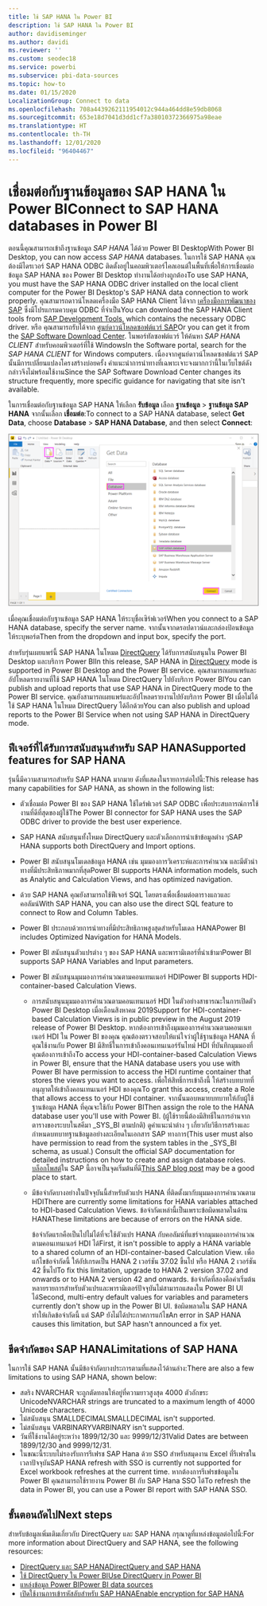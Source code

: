 ```yaml
---
title: ใช้ SAP HANA ใน Power BI
description: ใช้ SAP HANA ใน Power BI
author: davidiseminger
ms.author: davidi
ms.reviewer: ''
ms.custom: seodec18
ms.service: powerbi
ms.subservice: pbi-data-sources
ms.topic: how-to
ms.date: 01/15/2020
LocalizationGroup: Connect to data
ms.openlocfilehash: 708a4439262111954012c944a464dd8e59db8068
ms.sourcegitcommit: 653e18d7041d3dd1cf7a38010372366975a98eae
ms.translationtype: HT
ms.contentlocale: th-TH
ms.lasthandoff: 12/01/2020
ms.locfileid: "96404467"
---
```

# <a name="connect-to-sap-hana-databases-in-power-bi"></a><span data-ttu-id="a5dd6-103">เชื่อมต่อกับฐานข้อมูลของ SAP HANA ใน Power BI</span><span class="sxs-lookup"><span data-stu-id="a5dd6-103">Connect to SAP HANA databases in Power BI</span></span>

<span data-ttu-id="a5dd6-104">ตอนนี้คุณสามารถเข้าถึงฐานข้อมูล *SAP HANA* ได้ด้วย Power BI Desktop</span><span class="sxs-lookup"><span data-stu-id="a5dd6-104">With Power BI Desktop, you can now access *SAP HANA* databases.</span></span> <span data-ttu-id="a5dd6-105">ในการใช้ SAP HANA คุณต้องมีไดรเวอร์ SAP HANA ODBC ติดตั้งอยู่ในคอมพิวเตอร์ไคลเอนต์ในพื้นที่เพื่อให้การเชื่อมต่อข้อมูล SAP HANA ของ Power BI Desktop ทำงานได้อย่างถูกต้อง</span><span class="sxs-lookup"><span data-stu-id="a5dd6-105">To use SAP HANA, you must have the SAP HANA ODBC driver installed on the local client computer for the Power BI Desktop's SAP HANA data connection to work properly.</span></span> <span data-ttu-id="a5dd6-106">คุณสามารถดาวน์โหลดเครื่องมือ SAP HANA Client ได้จาก [เครื่องมือการพัฒนาของ SAP](https://tools.hana.ondemand.com/#hanatools) ซึ่งมีโปรแกรมควบคุม ODBC ที่จำเป็น</span><span class="sxs-lookup"><span data-stu-id="a5dd6-106">You can download the SAP HANA Client tools from [SAP Development Tools](https://tools.hana.ondemand.com/#hanatools), which contains the necessary ODBC driver.</span></span> <span data-ttu-id="a5dd6-107">หรือ คุณสามารถรับได้จาก [ศูนย์ดาวน์โหลดซอฟต์แวร์ SAP](https://support.sap.com/en/my-support/software-downloads.html)</span><span class="sxs-lookup"><span data-stu-id="a5dd6-107">Or you can get it from the [SAP Software Download Center](https://support.sap.com/en/my-support/software-downloads.html).</span></span> <span data-ttu-id="a5dd6-108">ในพอร์ทัลซอฟต์แวร์ ให้ค้นหา *SAP HANA CLIENT* สำหรับคอมพิวเตอร์ที่ใช้ Windows</span><span class="sxs-lookup"><span data-stu-id="a5dd6-108">In the Software portal, search for the *SAP HANA CLIENT* for Windows computers.</span></span> <span data-ttu-id="a5dd6-109">เนื่องจากศูนย์ดาวน์โหลดซอฟต์แวร์ SAP นั้นมีการเปลี่ยนแปลงโครงสร้างบ่อยครั้ง คำแนะนำการนำทางที่เฉพาะเจาะจงมากกว่านี้ในเว็บไซต์ดังกล่าวจึงไม่พร้อมใช้งาน</span><span class="sxs-lookup"><span data-stu-id="a5dd6-109">Since the SAP Software Download Center changes its structure frequently, more specific guidance for navigating that site isn't available.</span></span>

<span data-ttu-id="a5dd6-110">ในการเชื่อมต่อกับฐานข้อมูล SAP HANA ให้เลือก **รับข้อมูล** เลือก **ฐานข้อมูล** > **ฐานข้อมูล SAP HANA** จากนั้นเลือก **เชื่อมต่อ**:</span><span class="sxs-lookup"><span data-stu-id="a5dd6-110">To connect to a SAP HANA database, select **Get Data**, choose **Database** > **SAP HANA Database**, and then select **Connect**:</span></span>

![ฐานข้อมูล SAP HANA กล่องโต้ตอบรับข้อมูล Power BI Desktop](media/desktop-sap-hana/sap-hana-1.png)

<span data-ttu-id="a5dd6-112">เมื่อคุณเชื่อมต่อกับฐานข้อมูล SAP HANA ให้ระบุชื่อเซิร์ฟเวอร์</span><span class="sxs-lookup"><span data-stu-id="a5dd6-112">When you connect to a SAP HANA database, specify the server name.</span></span> <span data-ttu-id="a5dd6-113">จากนั้นจากดรอปดาวน์และกล่องป้อนข้อมูล ให้ระบุพอร์ต</span><span class="sxs-lookup"><span data-stu-id="a5dd6-113">Then from the dropdown and input box, specify the port.</span></span>

<span data-ttu-id="a5dd6-114">สำหรับรุ่นเผยแพร่นี้ SAP HANA ในโหมด [DirectQuery](desktop-directquery-sap-hana.md) ได้รับการสนับสนุนใน Power BI Desktop และบริการ Power BI</span><span class="sxs-lookup"><span data-stu-id="a5dd6-114">In this release, SAP HANA in [DirectQuery](desktop-directquery-sap-hana.md) mode is supported in Power BI Desktop and the Power BI service.</span></span> <span data-ttu-id="a5dd6-115">คุณสามารถเผยแพร่และอัปโหลดรายงานที่ใช้ SAP HANA ในโหมด DirectQuery ไปยังบริการ Power BI</span><span class="sxs-lookup"><span data-stu-id="a5dd6-115">You can publish and upload reports that use SAP HANA in DirectQuery mode to the Power BI service.</span></span> <span data-ttu-id="a5dd6-116">คุณยังสามารถเผยแพร่และอัปโหลดรายงานไปยังบริการ Power BI เมื่อไม่ได้ใช้ SAP HANA ในโหมด DirectQuery ได้อีกด้วย</span><span class="sxs-lookup"><span data-stu-id="a5dd6-116">You can also publish and upload reports to the Power BI Service when not using SAP HANA in DirectQuery mode.</span></span>

## <a name="supported-features-for-sap-hana"></a><span data-ttu-id="a5dd6-117">ฟีเจอร์ที่ได้รับการสนับสนุนสำหรับ SAP HANA</span><span class="sxs-lookup"><span data-stu-id="a5dd6-117">Supported features for SAP HANA</span></span>

<span data-ttu-id="a5dd6-118">รุ่นนี้มีความสามารถสำหรับ SAP HANA มากมาย ดังที่แสดงในรายการต่อไปนี้:</span><span class="sxs-lookup"><span data-stu-id="a5dd6-118">This release has many capabilities for SAP HANA, as shown in the following list:</span></span>

* <span data-ttu-id="a5dd6-119">ตัวเชื่อมต่อ Power BI ของ SAP HANA ใช้ไดร์ฟเวอร์ SAP ODBC เพื่อประสบการณ์การใช้งานที่ดีที่สุดของผู้ใช้</span><span class="sxs-lookup"><span data-stu-id="a5dd6-119">The Power BI connector for SAP HANA uses the SAP ODBC driver to provide the best user experience.</span></span>

* <span data-ttu-id="a5dd6-120">SAP HANA สนับสนุนทั้งโหมด DirectQuery และตัวเลือกการนำเข้าข้อมูลต่าง ๆ</span><span class="sxs-lookup"><span data-stu-id="a5dd6-120">SAP HANA supports both DirectQuery and Import options.</span></span>

* <span data-ttu-id="a5dd6-121">Power BI สนับสนุนโมเดลข้อมูล HANA เช่น มุมมองการวิเคราะห์และการคำนวณ และมีตัวนำทางที่มีประสิทธิภาพมากที่สุด</span><span class="sxs-lookup"><span data-stu-id="a5dd6-121">Power BI supports HANA information models, such as Analytic and Calculation Views, and has optimized navigation.</span></span>

* <span data-ttu-id="a5dd6-122">ด้วย SAP HANA คุณยังสามารถใช้ฟีเจอร์ SQL โดยตรงเพื่อเชื่อมต่อตารางแถวและคอลัมน์</span><span class="sxs-lookup"><span data-stu-id="a5dd6-122">With SAP HANA, you can also use the direct SQL feature to connect to Row and Column Tables.</span></span>

* <span data-ttu-id="a5dd6-123">Power BI ประกอบด้วยการนำทางที่มีประสิทธิภาพสูงสุดสำหรับโมเดล HANA</span><span class="sxs-lookup"><span data-stu-id="a5dd6-123">Power BI includes Optimized Navigation for HANA Models.</span></span>

* <span data-ttu-id="a5dd6-124">Power BI สนับสนุนตัวแปรต่าง ๆ ของ SAP HANA และพารามิเตอร์ที่นำเข้ามา</span><span class="sxs-lookup"><span data-stu-id="a5dd6-124">Power BI supports SAP HANA Variables and Input parameters.</span></span>

* <span data-ttu-id="a5dd6-125">Power BI สนับสนุนมุมมองการคำนวณตามคอนเทนเนอร์ HDI</span><span class="sxs-lookup"><span data-stu-id="a5dd6-125">Power BI supports HDI-container-based Calculation Views.</span></span>

  * <span data-ttu-id="a5dd6-126">การสนับสนุนมุมมองการคำนวณตามคอนเทนเนอร์ HDI ในตัวอย่างสาธารณะในการเปิดตัว Power BI Desktop เมื่อเดือนสิงหาคม 2019</span><span class="sxs-lookup"><span data-stu-id="a5dd6-126">Support for HDI-container-based Calculation Views is in public preview in the August 2019 release of Power BI Desktop.</span></span> <span data-ttu-id="a5dd6-127">หากต้องการเข้าถึงมุมมองการคำนวณตามคอนเนทเนอร์ HDI ใน Power BI ของคุณ คุณต้องตรวจสอบให้แน่ใจว่าผู้ใช้ฐานข้อมูล HANA ที่คุณใช้งานกับ Power BI มีสิทธิ์ในการเข้าถึงคอนเทนเนอร์รันไทม์ HDI ที่บันทึกมุมมองที่คุณต้องการเข้าถึง</span><span class="sxs-lookup"><span data-stu-id="a5dd6-127">To access your HDI-container-based Calculation Views in Power BI, ensure that the HANA database users you use with Power BI have permission to access the HDI runtime container that stores the views you want to access.</span></span> <span data-ttu-id="a5dd6-128">เพื่อให้สิทธิ์การเข้าถึงนี้ ให้สร้างบทบาทที่อนุญาตให้เข้าถึงคอนเทนเนอร์ HDI ของคุณ</span><span class="sxs-lookup"><span data-stu-id="a5dd6-128">To grant this access, create a Role that allows access to your HDI container.</span></span> <span data-ttu-id="a5dd6-129">จากนั้นมอบหมายบทบาทให้กับผู้ใช้ฐานข้อมูล HANA ที่คุณจะใช้กับ Power BI</span><span class="sxs-lookup"><span data-stu-id="a5dd6-129">Then assign the role to the HANA database user you'll use with Power BI.</span></span> <span data-ttu-id="a5dd6-130">(ผู้ใช้รายนี้ต้องมีสิทธิ์ในการอ่านจากตารางของระบบในสคีมา \_SYS\_BI ตามปกติ) ดูคำแนะนำต่าง ๆ เกี่ยวกับวิธีการสร้างและกำหนดบทบาทฐานข้อมูลอย่างละเอียดในเอกสาร SAP ทางการ</span><span class="sxs-lookup"><span data-stu-id="a5dd6-130">(This user must also have permission to read from the system tables in the \_SYS\_BI schema, as usual.) Consult the official SAP documentation for detailed instructions on how to create and assign database roles.</span></span> <span data-ttu-id="a5dd6-131">[บล็อกโพสต์](https://blogs.sap.com/2018/01/24/the-easy-way-to-make-your-hdi-container-accessible-to-a-classic-database-user/)ใน SAP นี้อาจเป็นจุดเริ่มต้นที่ดี</span><span class="sxs-lookup"><span data-stu-id="a5dd6-131">[This SAP blog post](https://blogs.sap.com/2018/01/24/the-easy-way-to-make-your-hdi-container-accessible-to-a-classic-database-user/) may be a good place to start.</span></span>

  * <span data-ttu-id="a5dd6-132">มีข้อจำกัดบางอย่างในปัจจุบันนี้สำหรับตัวแปร HANA ที่ติดตั้งมากับมุมมองการคำนวณตาม HDI</span><span class="sxs-lookup"><span data-stu-id="a5dd6-132">There are currently some limitations for HANA variables attached to HDI-based Calculation Views.</span></span> <span data-ttu-id="a5dd6-133">ข้อจำกัดเหล่านี้เป็นเพราะข้อผิดพลาดในด้าน HANA</span><span class="sxs-lookup"><span data-stu-id="a5dd6-133">These limitations are because of errors on the HANA side.</span></span>
  
    <span data-ttu-id="a5dd6-134">ข้อจำกัดแรกคือเป็นไปไม่ได้ที่จะใช้ตัวแปร HANA กับคอลัมน์ที่แชร์จากมุมมองการคำนวณตามคอนเทนเนอร์ HDI ได้</span><span class="sxs-lookup"><span data-stu-id="a5dd6-134">First, it isn't possible to apply a HANA variable to a shared column of an HDI-container-based Calculation View.</span></span> <span data-ttu-id="a5dd6-135">เพื่อแก้ไขข้อจำกัดนี้ ให้อัปเกรดเป็น HANA 2 เวอร์ชัน 37.02 ขึ้นไป หรือ HANA 2 เวอร์ชัน 42 ขึ้นไป</span><span class="sxs-lookup"><span data-stu-id="a5dd6-135">To fix this limitation, upgrade to HANA 2 version 37.02 and onwards or to HANA 2 version 42 and onwards.</span></span> <span data-ttu-id="a5dd6-136">ข้อจำกัดที่สองคือค่าเริ่มต้นหลายรายการสำหรับตัวแปรและพารามิเตอร์ปัจจุบันไม่สามารถแสดงใน Power BI UI ได้</span><span class="sxs-lookup"><span data-stu-id="a5dd6-136">Second, multi-entry default values for variables and parameters currently don't show up in the Power BI UI.</span></span> <span data-ttu-id="a5dd6-137">ข้อผิดพลาดใน SAP HANA ทำให้เกิดข้อจำกัดนี้ แต่ SAP ยังไม่ได้ประกาศการแก้ไข</span><span class="sxs-lookup"><span data-stu-id="a5dd6-137">An error in SAP HANA causes this limitation, but SAP hasn't announced a fix yet.</span></span>

## <a name="limitations-of-sap-hana"></a><span data-ttu-id="a5dd6-138">ขีดจำกัดของ SAP HANA</span><span class="sxs-lookup"><span data-stu-id="a5dd6-138">Limitations of SAP HANA</span></span>

<span data-ttu-id="a5dd6-139">ในการใช้ SAP HANA นั้นมีข้อจำกัดบางประการตามที่แสดงไว้ด้านล่าง:</span><span class="sxs-lookup"><span data-stu-id="a5dd6-139">There are also a few limitations to using SAP HANA, shown below:</span></span>

* <span data-ttu-id="a5dd6-140">สตริง NVARCHAR จะถูกตัดทอนให้อยู่ที่ความยาวสูงสุด 4000 ตัวอักขระ Unicode</span><span class="sxs-lookup"><span data-stu-id="a5dd6-140">NVARCHAR strings are truncated to a maximum length of 4000 Unicode characters.</span></span>
* <span data-ttu-id="a5dd6-141">ไม่สนับสนุน SMALLDECIMAL</span><span class="sxs-lookup"><span data-stu-id="a5dd6-141">SMALLDECIMAL isn't supported.</span></span>
* <span data-ttu-id="a5dd6-142">ไม่สนับสนุน VARBINARY</span><span class="sxs-lookup"><span data-stu-id="a5dd6-142">VARBINARY isn't supported.</span></span>
* <span data-ttu-id="a5dd6-143">วันที่ใช้งานได้อยู่ระหว่าง 1899/12/30 และ 9999/12/31</span><span class="sxs-lookup"><span data-stu-id="a5dd6-143">Valid Dates are between 1899/12/30 and 9999/12/31.</span></span>
* <span data-ttu-id="a5dd6-144">ในขณะนี้ระบบไม่รองรับการรีเฟรช SAP Hana ด้วย SSO สำหรับสมุดงาน Excel ที่รีเฟรชในเวลาปัจจุบัน</span><span class="sxs-lookup"><span data-stu-id="a5dd6-144">SAP HANA refresh with SSO is currently not supported for Excel workbook refreshes at the current time.</span></span> <span data-ttu-id="a5dd6-145">หากต้องการรีเฟรชข้อมูลใน Power BI คุณสามารถใช้รายงาน Power BI กับ SAP Hana SSO ได้</span><span class="sxs-lookup"><span data-stu-id="a5dd6-145">To refresh the data in Power BI, you can use a Power BI report with SAP HANA SSO.</span></span>

## <a name="next-steps"></a><span data-ttu-id="a5dd6-146">ขั้นตอนถัดไป</span><span class="sxs-lookup"><span data-stu-id="a5dd6-146">Next steps</span></span>

<span data-ttu-id="a5dd6-147">สำหรับข้อมูลเพิ่มเติมเกี่ยวกับ DirectQuery และ SAP HANA กรุณาดูที่แหล่งข้อมูลต่อไปนี้:</span><span class="sxs-lookup"><span data-stu-id="a5dd6-147">For more information about DirectQuery and SAP HANA, see the following resources:</span></span>

* [<span data-ttu-id="a5dd6-148">DirectQuery และ SAP HANA</span><span class="sxs-lookup"><span data-stu-id="a5dd6-148">DirectQuery and SAP HANA</span></span>](desktop-directquery-sap-hana.md)
* [<span data-ttu-id="a5dd6-149">ใช้ DirectQuery ใน Power BI</span><span class="sxs-lookup"><span data-stu-id="a5dd6-149">Use DirectQuery in Power BI</span></span>](desktop-directquery-about.md)
* [<span data-ttu-id="a5dd6-150">แหล่งข้อมูล Power BI</span><span class="sxs-lookup"><span data-stu-id="a5dd6-150">Power BI data sources</span></span>](power-bi-data-sources.md)
* [<span data-ttu-id="a5dd6-151">เปิดใช้งานการเข้ารหัสลับสำหรับ SAP HANA</span><span class="sxs-lookup"><span data-stu-id="a5dd6-151">Enable encryption for SAP HANA</span></span>](desktop-sap-hana-encryption.md)
